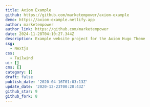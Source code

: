 ```yaml
---
title: Axiom Example
github: https://github.com/marketempower/axiom-example
demo: https://axiom-example.netlify.app
author: marketempower
author_link: https://github.com/marketempower
date: 2024-11-28T04:10:27.344Z
description: Example website project for the Axiom Hugo Theme
ssg:
  - Nextjs
css:
  - Tailwind
ui: []
cms: []
category: []
draft: false
publish_date: '2020-04-16T01:03:13Z'
update_date: '2020-12-23T00:20:43Z'
github_star: 9
github_fork: 8
---
```


